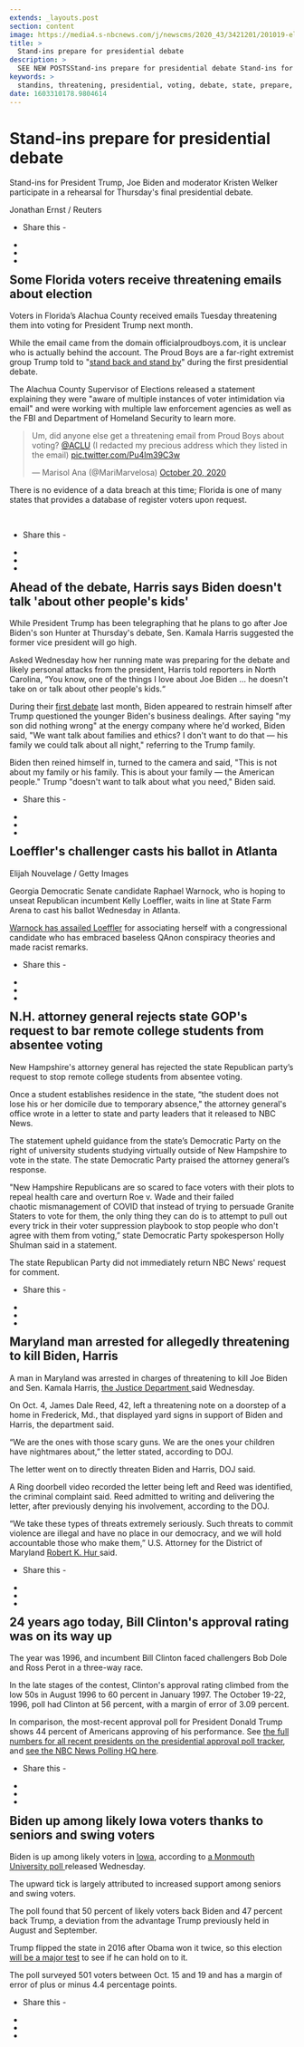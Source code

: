 ```yaml
--- 
extends: _layouts.post 
section: content 
image: https://media4.s-nbcnews.com/j/newscms/2020_43/3421201/201019-election-live-blog-main-cover-cs_496f96f43b2e146e6cba5a56348a152f.nbcnews-fp-1200-630.jpg 
title: > 
  Stand-ins prepare for presidential debate 
description: > 
  SEE NEW POSTSStand-ins prepare for presidential debate Stand-ins for President Trump, Joe Biden and moderator Kristen Welker participate in a rehearsal for Thursday's final presidential debate.The Proud Boys are a far-right extremist group Trump told to "stand back and stand by" during the first presidential debate.Share this -Ahead of the debate, Harris says Biden doesn't talk 'about other people's kids' While President Trump has been telegraphing that he plans to go after Joe Biden's son Hunter at Thursday's debate, Sen. Kamala Harris suggested the former vice president will go high.In comparison, the most-recent approval poll for President Donald Trump shows 44 percent of Americans approving of his performance.See the full numbers for all recent presidents on the presidential approval poll tracker, and see the NBC News Polling HQ here. 
keywords: > 
  standins, threatening, presidential, voting, debate, state, prepare, share, president, talk, harris, biden, trump 
date: 1603310178.9804614 
--- 
```

<div><p class="absolute left0 right0 bottom0 scrollUpButtonContainer___2J2G2"></p><p class="stripePattern___OwIMU"></p><h1 class="cardTitle___2kTZx">Stand-ins prepare for presidential debate</h1><p class="">Stand-ins for President Trump, Joe Biden and moderator Kristen Welker participate in a rehearsal for Thursday's final presidential debate.</p><p class="lazyload-placeholder"></p><p class="caption__container"></p><p class="caption__source">Jonathan Ernst / Reuters</p><ul class="socialList___2GQsY js-social-share"><li class="socialListText___2j4a7 founders-mono">Share this -</li><li class="socialListIcon___9xobL"><a href="https://www.facebook.com/sharer/sharer.php?u=https://www.nbcnews.com/politics/2020-election/live-blog/2020-10-21-trump-biden-election-n1244076/ncrd1244179" target="_blank" rel="noopener noreferrer"><p class="icon icon-facebook socialIcon___HgLMt"></p></a></li><li class="socialListIcon___9xobL"><a href="https://twitter.com/intent/tweet?text=Stand-ins%20prepare%20for%20presidential%20debate&amp;via=NBCNews&amp;url=https://www.nbcnews.com/politics/2020-election/live-blog/2020-10-21-trump-biden-election-n1244076/ncrd1244179&amp;original_referer=https://www.nbcnews.com/politics/2020-election/live-blog/2020-10-21-trump-biden-election-n1244076/ncrd1244179" target="_blank" rel="noopener noreferrer"><p class="icon icon-twitter socialIcon___HgLMt"></p></a></li><li class="socialListIcon___9xobL"><a href="mailto:?subject=Stand-ins%20prepare%20for%20presidential%20debate&amp;body=https://www.nbcnews.com/politics/2020-election/live-blog/2020-10-21-trump-biden-election-n1244076/ncrd1244179"><p class="icon icon-email socialIcon___HgLMt"></p></a></li></ul><p class="stripePattern___OwIMU"></p><h2 class="cardTitle___2kTZx">Some Florida voters receive threatening emails about election</h2><p class="">Voters in Florida&#8217;s Alachua County received emails Tuesday threatening them into voting for President Trump next month.</p><p class="">While the email came from the domain officialproudboys.com, it is unclear who is actually behind the account. The Proud Boys are a far-right extremist group Trump told to "<a href="https://www.nbcnews.com/tech/tech-news/proud-boys-celebrate-after-trump-s-debate-call-out-n1241512" target="_blank">stand back and stand by</a>" during the first presidential debate.&#160;</p><p class="">The Alachua County Supervisor of Elections released a statement explaining they were "aware of multiple instances of voter intimidation via email" and were working with multiple law enforcement agencies as well as the FBI and Department of Homeland Security to learn more.</p><blockquote class="twitter-tweet"><p lang="en" dir="ltr">Um, did anyone else get a threatening email from Proud Boys about voting? <a href="https://twitter.com/ACLU?ref_src=twsrc%5Etfw">@ACLU</a> (I redacted my precious address which they listed in the email) <a href="https://t.co/Pu4lm39C3w">pic.twitter.com/Pu4lm39C3w</a></p>&#8212; Marisol Ana (@MariMarvelosa) <a href="https://twitter.com/MariMarvelosa/status/1318651215073464320?ref_src=twsrc%5Etfw">October 20, 2020</a></blockquote> <p class="">There is no evidence of a data breach at this time; Florida is one of many states that provides a database of register voters upon request.</p><p class="">&#160;</p><ul class="socialList___2GQsY js-social-share"><li class="socialListText___2j4a7 founders-mono">Share this -</li><li class="socialListIcon___9xobL"><a href="https://www.facebook.com/sharer/sharer.php?u=https://www.nbcnews.com/politics/2020-election/live-blog/2020-10-21-trump-biden-election-n1244076/ncrd1244174" target="_blank" rel="noopener noreferrer"><p class="icon icon-facebook socialIcon___HgLMt"></p></a></li><li class="socialListIcon___9xobL"><a href="https://twitter.com/intent/tweet?text=Some%20Florida%20voters%20receive%20threatening%20emails%20about%20election&amp;via=NBCNews&amp;url=https://www.nbcnews.com/politics/2020-election/live-blog/2020-10-21-trump-biden-election-n1244076/ncrd1244174&amp;original_referer=https://www.nbcnews.com/politics/2020-election/live-blog/2020-10-21-trump-biden-election-n1244076/ncrd1244174" target="_blank" rel="noopener noreferrer"><p class="icon icon-twitter socialIcon___HgLMt"></p></a></li><li class="socialListIcon___9xobL"><a href="mailto:?subject=Some%20Florida%20voters%20receive%20threatening%20emails%20about%20election&amp;body=https://www.nbcnews.com/politics/2020-election/live-blog/2020-10-21-trump-biden-election-n1244076/ncrd1244174"><p class="icon icon-email socialIcon___HgLMt"></p></a></li></ul><p class="stripePattern___OwIMU"></p><h2 class="cardTitle___2kTZx">Ahead of the debate, Harris says Biden doesn't talk 'about other people's kids'</h2><p class="">While President Trump has been telegraphing that he plans to go after Joe Biden's son Hunter at Thursday's debate, Sen. Kamala Harris suggested the former vice president will go high.</p><p class="">Asked Wednesday how her running mate was preparing for the debate and likely personal attacks from the president, Harris told reporters in North Carolina,&#160;&#8220;You know, one of the things I love about Joe Biden ... he doesn't take on or talk about other people's kids.&#8220;</p><p class="">During their <a href="https://www.nbcnews.com/video/first-presidential-debate-highlights-between-trump-and-biden-92825157635" target="_blank">first debate</a> last month, Biden appeared to restrain himself after Trump questioned the younger Biden's business dealings. After saying "my son did nothing wrong" at the energy company where he'd worked, Biden said, "We want talk about families and ethics? I don't want to do that &#8212;&#160;his family we could talk about all night," referring to the Trump family.</p><p class="">Biden then reined himself in, turned to the camera and said, "This is not about my family or his family. This is about your family &#8212; the American people." Trump "doesn't want to talk about what you need," Biden said.</p><ul class="socialList___2GQsY js-social-share"><li class="socialListText___2j4a7 founders-mono">Share this -</li><li class="socialListIcon___9xobL"><a href="https://www.facebook.com/sharer/sharer.php?u=https://www.nbcnews.com/politics/2020-election/live-blog/2020-10-21-trump-biden-election-n1244076/ncrd1244171" target="_blank" rel="noopener noreferrer"><p class="icon icon-facebook socialIcon___HgLMt"></p></a></li><li class="socialListIcon___9xobL"><a href="https://twitter.com/intent/tweet?text=Ahead%20of%20the%20debate%2C%20Harris%20says%20Biden%20doesn't%20talk%20'about%20other%20people's%20kids'&amp;via=NBCNews&amp;url=https://www.nbcnews.com/politics/2020-election/live-blog/2020-10-21-trump-biden-election-n1244076/ncrd1244171&amp;original_referer=https://www.nbcnews.com/politics/2020-election/live-blog/2020-10-21-trump-biden-election-n1244076/ncrd1244171" target="_blank" rel="noopener noreferrer"><p class="icon icon-twitter socialIcon___HgLMt"></p></a></li><li class="socialListIcon___9xobL"><a href="mailto:?subject=Ahead%20of%20the%20debate,%20Harris%20says%20Biden%20doesn't%20talk%20'about%20other%20people's%20kids'&amp;body=https://www.nbcnews.com/politics/2020-election/live-blog/2020-10-21-trump-biden-election-n1244076/ncrd1244171"><p class="icon icon-email socialIcon___HgLMt"></p></a></li></ul><p class="stripePattern___OwIMU"></p><h2 class="cardTitle___2kTZx">Loeffler's challenger casts his ballot in Atlanta</h2><p class="lazyload-placeholder"></p><p class="caption__container"></p><p class="caption__source">Elijah Nouvelage / Getty Images</p><p class="">Georgia Democratic Senate candidate Raphael Warnock, who is hoping to unseat Republican incumbent Kelly Loeffler, waits in line at State Farm Arena to cast his ballot Wednesday in Atlanta.</p><p class=""><a href="https://www.nbcnews.com/politics/2020-election/sen-loeffler-under-fire-free-all-georgia-senate-special-election-n1243976" target="_blank">Warnock has assailed Loeffler</a> for associating herself with a congressional candidate who has embraced baseless&#160;QAnon conspiracy theories&#160;and made racist remarks.</p><ul class="socialList___2GQsY js-social-share"><li class="socialListText___2j4a7 founders-mono">Share this -</li><li class="socialListIcon___9xobL"><a href="https://www.facebook.com/sharer/sharer.php?u=https://www.nbcnews.com/politics/2020-election/live-blog/2020-10-21-trump-biden-election-n1244076/ncrd1244169" target="_blank" rel="noopener noreferrer"><p class="icon icon-facebook socialIcon___HgLMt"></p></a></li><li class="socialListIcon___9xobL"><a href="https://twitter.com/intent/tweet?text=Loeffler's%20challenger%20casts%20his%20ballot%20in%20Atlanta&amp;via=NBCNews&amp;url=https://www.nbcnews.com/politics/2020-election/live-blog/2020-10-21-trump-biden-election-n1244076/ncrd1244169&amp;original_referer=https://www.nbcnews.com/politics/2020-election/live-blog/2020-10-21-trump-biden-election-n1244076/ncrd1244169" target="_blank" rel="noopener noreferrer"><p class="icon icon-twitter socialIcon___HgLMt"></p></a></li><li class="socialListIcon___9xobL"><a href="mailto:?subject=Loeffler's%20challenger%20casts%20his%20ballot%20in%20Atlanta&amp;body=https://www.nbcnews.com/politics/2020-election/live-blog/2020-10-21-trump-biden-election-n1244076/ncrd1244169"><p class="icon icon-email socialIcon___HgLMt"></p></a></li></ul><p></p><p class="stripePattern___OwIMU"></p><h2 class="cardTitle___2kTZx">N.H. attorney general rejects state GOP's request to bar remote college students from absentee voting</h2><p class="">New Hampshire's attorney general has rejected the state Republican party&#8217;s request to stop remote college students from absentee voting.</p><p class="">Once a student establishes residence in the state, &#8220;the student does not lose his or her domicile due to temporary absence," the attorney general's office wrote in a letter to state and party leaders that it released to NBC News.</p><p class="">The statement upheld guidance from the state&#8217;s Democratic Party on the right of university students studying virtually outside of New Hampshire to vote in the state.&#160;The state Democratic Party praised the attorney general&#8217;s response.</p><p class="">"New&#160;Hampshire&#160;Republicans&#160;are so&#160;scared to face&#160;voters&#160;with&#160;their plots to repeal health care and overturn Roe v. Wade and their failed chaotic&#160;mismanagement&#160;of&#160;COVID that instead of trying to persuade Granite Staters to vote for them, the only thing they can do is&#160;to attempt to pull out every trick in&#160;their&#160;voter suppression playbook to stop people who don't agree with them from voting,&#8221; state Democratic Party spokesperson Holly Shulman said in a statement.</p><p class="">The state Republican Party did not immediately return NBC News' request for comment.</p><ul class="socialList___2GQsY js-social-share"><li class="socialListText___2j4a7 founders-mono">Share this -</li><li class="socialListIcon___9xobL"><a href="https://www.facebook.com/sharer/sharer.php?u=https://www.nbcnews.com/politics/2020-election/live-blog/2020-10-21-trump-biden-election-n1244076/ncrd1244163" target="_blank" rel="noopener noreferrer"><p class="icon icon-facebook socialIcon___HgLMt"></p></a></li><li class="socialListIcon___9xobL"><a href="https://twitter.com/intent/tweet?text=N.H.%20attorney%20general%20rejects%20state%20GOP's%20request%20to%20bar%20remote%20college%20students%20from%20absentee%20voting&amp;via=NBCNews&amp;url=https://www.nbcnews.com/politics/2020-election/live-blog/2020-10-21-trump-biden-election-n1244076/ncrd1244163&amp;original_referer=https://www.nbcnews.com/politics/2020-election/live-blog/2020-10-21-trump-biden-election-n1244076/ncrd1244163" target="_blank" rel="noopener noreferrer"><p class="icon icon-twitter socialIcon___HgLMt"></p></a></li><li class="socialListIcon___9xobL"><a href="mailto:?subject=N.H.%20attorney%20general%20rejects%20state%20GOP's%20request%20to%20bar%20remote%20college%20students%20from%20absentee%20voting&amp;body=https://www.nbcnews.com/politics/2020-election/live-blog/2020-10-21-trump-biden-election-n1244076/ncrd1244163"><p class="icon icon-email socialIcon___HgLMt"></p></a></li></ul><p class="stripePattern___OwIMU"></p><h2 class="cardTitle___2kTZx">Maryland man arrested for allegedly threatening to kill Biden, Harris</h2><p class="">A man in Maryland was arrested in charges of threatening to kill Joe Biden and Sen. Kamala Harris, <a href="https://www.justice.gov/usao-md/press-release/file/1329596/download">the Justice Department </a>said&#160;Wednesday.&#160;</p><p class="">On Oct. 4, James Dale Reed, 42, left a threatening note on a doorstep of a home in Frederick, Md., that displayed yard signs in support of Biden and Harris, the department said.&#160;</p><p class="">&#8220;We are the ones with those scary guns. We are the ones your children have nightmares about,&#8221; the letter stated, according to DOJ.&#160;</p><p class="">The letter went on to directly threaten Biden and Harris, DOJ said.</p><p class="">A Ring doorbell video recorded the letter being left and Reed was identified, the criminal complaint said. Reed admitted to writing and delivering the letter, after previously denying his involvement, according to the DOJ.&#160;&#160;</p><p class="">&#8220;We take these types of threats extremely seriously. Such threats to commit violence are illegal and have no place in our democracy, and we will hold accountable those who make them,&#8221; U.S. Attorney for the District of Maryland <a href="https://www.justice.gov/usao-md/pr/maryland-man-facing-federal-charge-threatening-former-vice-president-joe-biden-and">Robert K. Hur </a>said.&#160;</p><ul class="socialList___2GQsY js-social-share"><li class="socialListText___2j4a7 founders-mono">Share this -</li><li class="socialListIcon___9xobL"><a href="https://www.facebook.com/sharer/sharer.php?u=https://www.nbcnews.com/politics/2020-election/live-blog/2020-10-21-trump-biden-election-n1244076/ncrd1244162" target="_blank" rel="noopener noreferrer"><p class="icon icon-facebook socialIcon___HgLMt"></p></a></li><li class="socialListIcon___9xobL"><a href="https://twitter.com/intent/tweet?text=Maryland%20man%20arrested%20for%20allegedly%20threatening%20to%20kill%20Biden%2C%20Harris&amp;via=NBCNews&amp;url=https://www.nbcnews.com/politics/2020-election/live-blog/2020-10-21-trump-biden-election-n1244076/ncrd1244162&amp;original_referer=https://www.nbcnews.com/politics/2020-election/live-blog/2020-10-21-trump-biden-election-n1244076/ncrd1244162" target="_blank" rel="noopener noreferrer"><p class="icon icon-twitter socialIcon___HgLMt"></p></a></li><li class="socialListIcon___9xobL"><a href="mailto:?subject=Maryland%20man%20arrested%20for%20allegedly%20threatening%20to%20kill%20Biden,%20Harris&amp;body=https://www.nbcnews.com/politics/2020-election/live-blog/2020-10-21-trump-biden-election-n1244076/ncrd1244162"><p class="icon icon-email socialIcon___HgLMt"></p></a></li></ul><p class="stripePattern___OwIMU"></p><h2 class="cardTitle___2kTZx">24 years ago today, Bill Clinton's approval rating was on its way up</h2><p class="">The year was 1996, and incumbent Bill Clinton faced challengers Bob Dole and Ross Perot in a three-way race.</p><p class="">In the late stages of the contest, Clinton's approval rating climbed from the low 50s in August 1996 to 60 percent in January 1997. The October 19-22, 1996, poll had Clinton at 56 percent, with a margin of error of 3.09 percent.</p><p class="">In comparison, the most-recent approval poll for President Donald Trump shows 44 percent of Americans approving of his performance. See&#160;<a href="https://www.nbcnews.com/politics/white-house/presidential-approval-poll-tracker-n1102776" target="_blank">the full numbers for all recent presidents on the presidential approval poll tracker</a>, and&#160;<a href="https://www.nbcnews.com/politics/2020-elections/presidential-polls" target="_blank">see the NBC News Polling HQ here</a>.</p><p class="lazyload-placeholder"></p><ul class="socialList___2GQsY js-social-share"><li class="socialListText___2j4a7 founders-mono">Share this -</li><li class="socialListIcon___9xobL"><a href="https://www.facebook.com/sharer/sharer.php?u=https://www.nbcnews.com/politics/2020-election/live-blog/2020-10-21-trump-biden-election-n1244076/ncrd1244157" target="_blank" rel="noopener noreferrer"><p class="icon icon-facebook socialIcon___HgLMt"></p></a></li><li class="socialListIcon___9xobL"><a href="https://twitter.com/intent/tweet?text=24%20years%20ago%20today%2C%20Bill%20Clinton's%20approval%20rating%20was%20on%20its%20way%20up&amp;via=NBCNews&amp;url=https://www.nbcnews.com/politics/2020-election/live-blog/2020-10-21-trump-biden-election-n1244076/ncrd1244157&amp;original_referer=https://www.nbcnews.com/politics/2020-election/live-blog/2020-10-21-trump-biden-election-n1244076/ncrd1244157" target="_blank" rel="noopener noreferrer"><p class="icon icon-twitter socialIcon___HgLMt"></p></a></li><li class="socialListIcon___9xobL"><a href="mailto:?subject=24%20years%20ago%20today,%20Bill%20Clinton's%20approval%20rating%20was%20on%20its%20way%20up&amp;body=https://www.nbcnews.com/politics/2020-election/live-blog/2020-10-21-trump-biden-election-n1244076/ncrd1244157"><p class="icon icon-email socialIcon___HgLMt"></p></a></li></ul><p></p><p class="stripePattern___OwIMU"></p><h2 class="cardTitle___2kTZx">Biden up among likely Iowa voters thanks to seniors and swing voters</h2><p class="">Biden is up among likely voters in <a href="https://www.nbcnews.com/politics/2020-elections/iowa-results" target="_blank">Iowa</a>, according to <a href="https://www.monmouth.edu/polling-institute/reports/monmouthpoll_IA_102120/" target="_blank">a Monmouth University poll </a>released Wednesday.</p><p class="">The upward tick is largely attributed to increased support among seniors and swing voters.&#160;</p><p class="">The poll found that 50 percent of likely voters back Biden and 47 percent back Trump, a deviation from the advantage Trump previously held in August and September.&#160;</p><p class="">Trump flipped the state in 2016 after Obama won it twice, so this&#160;election <a href="https://www.nbcnews.com/politics/2020-election/covid-back-spotlight-iowa-emerges-test-trump-can-he-keep-n1242723" target="_blank">will be a major test</a> to see if he can hold on to it.</p><p class="">The poll surveyed 501 voters between Oct. 15 and 19 and has a margin of error of plus or minus 4.4 percentage points.</p><ul class="socialList___2GQsY js-social-share"><li class="socialListText___2j4a7 founders-mono">Share this -</li><li class="socialListIcon___9xobL"><a href="https://www.facebook.com/sharer/sharer.php?u=https://www.nbcnews.com/politics/2020-election/live-blog/2020-10-21-trump-biden-election-n1244076/ncrd1244150" target="_blank" rel="noopener noreferrer"><p class="icon icon-facebook socialIcon___HgLMt"></p></a></li><li class="socialListIcon___9xobL"><a href="https://twitter.com/intent/tweet?text=Biden%20up%20among%20likely%20Iowa%20voters%20thanks%20to%20seniors%20and%20swing%20voters&amp;via=NBCNews&amp;url=https://www.nbcnews.com/politics/2020-election/live-blog/2020-10-21-trump-biden-election-n1244076/ncrd1244150&amp;original_referer=https://www.nbcnews.com/politics/2020-election/live-blog/2020-10-21-trump-biden-election-n1244076/ncrd1244150" target="_blank" rel="noopener noreferrer"><p class="icon icon-twitter socialIcon___HgLMt"></p></a></li><li class="socialListIcon___9xobL"><a href="mailto:?subject=Biden%20up%20among%20likely%20Iowa%20voters%20thanks%20to%20seniors%20and%20swing%20voters&amp;body=https://www.nbcnews.com/politics/2020-election/live-blog/2020-10-21-trump-biden-election-n1244076/ncrd1244150"><p class="icon icon-email socialIcon___HgLMt"></p></a></li></ul></div>